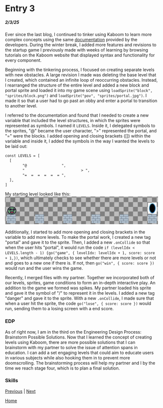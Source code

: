 # Entry 3
##### 2/3/25

Ever since the last blog, I continued to tinker using Kaboom to learn more complex concepts using the same [documentation](https://kaboomjs.com/blog) provided by the developers. During the winter break, I added more features and revisions to the startup game I previously made with weeks of learning by browsing tutorials on the Kaboom website that displayed syntax and functionality for every component.

Beginning with the tinkering process, I focused on creating separate levels with new obstacles. A large revision I made was deleting the base level that I created, which contained an infinite loop of reoccurring obstacles. Instead, I rearranged the structure of the entire level and added a new block and portal sprite and loaded it into my game scene using `loadSprite("block", "sprites/block.png")` and `loadSprite("pov", "sprites/portal.jpg")`. I made it so that a user had to go past an obby and enter a portal to transition to another level.

I referred to the documentation and found that I needed to create a new variable that included the level structures, in which the sprites were represented as symbols. I named it `LEVELS`. Inside it, I delegated symbols to the sprites, "@" became the user character, ">" represented the portal, and "=" were the blocks. I added opening and closing brackets ([]) within the variable and inside it, I added the symbols in the way I wanted the levels to be laid out:

``` JS
const LEVELS = [
  [
        "@				  ",
		"				           > ",
        "=  =  =  =  =  = ",
  ],
]
```

My starting level looked like this:
![Game Image](level1.png)


Additionally, I started to add more opening and closing brackets in the variable to add more levels. To make the portal work, I created a new tag "portal" and gave it to the sprite. Then, I added a new `.onCollide` so that when the user hits "portal", it would run the code `if (levelIdx < LEVELS.length - 1) {go("game", { levelIdx: levelIdx + 1, score: score + 1,})`, which ultimately checks to see whether there are more levels or not and goes to a new one if there is. If not, then `go("win", { score: score })` would run and the user wins the game.

Recently, I merged files with my partner. Together we incorporated both of our levels, sprites, game conditions to form an in-depth interactive play. An addition to the game we formed was spikes. My partner loaded his sprite and gave it the symbol of "/" to represent it in the levels. I added a new tag "danger" and gave it to the sprite. With a new `.onCollide`, I made sure that when a user hit the sprite, the code `go("lose", { score: score })` would run, sending them to a losing screen with a end score.






### EDP
As of right now, I am in the third on the Engineering Design Process: Brainstorm Possible Solutions. Now that I learned the concept of creating levels using Kaboom, there are more possible solutions that I can brainstorm with my partner to solve the issue of attention spans in education. I can add a set engaging levels that could aim to educate users in various subjects while also hooking them in to prevent more doomscrolling. The brainstorming process will help my partner and I by the time we reach stage four, which is to plan a final solution.

### Skills




[Previous](entry02.md) | [Next](entry04.md)

[Home](../README.md)
